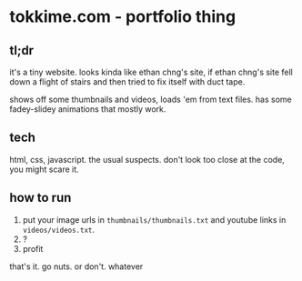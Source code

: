 # tokkime.com - portfolio thing

## tl;dr

it's a tiny website. looks kinda like ethan chng's site, if ethan chng's site fell down a flight of stairs and then tried to fix itself with duct tape.

shows off some thumbnails and videos, loads 'em from text files. has some fadey-slidey animations that mostly work.

## tech

html, css, javascript. the usual suspects. don't look too close at the code, you might scare it.

## how to run

1.  put your image urls in `thumbnails/thumbnails.txt` and youtube links in `videos/videos.txt`.
2.  ?
3.  profit

that's it. go nuts. or don't. whatever
